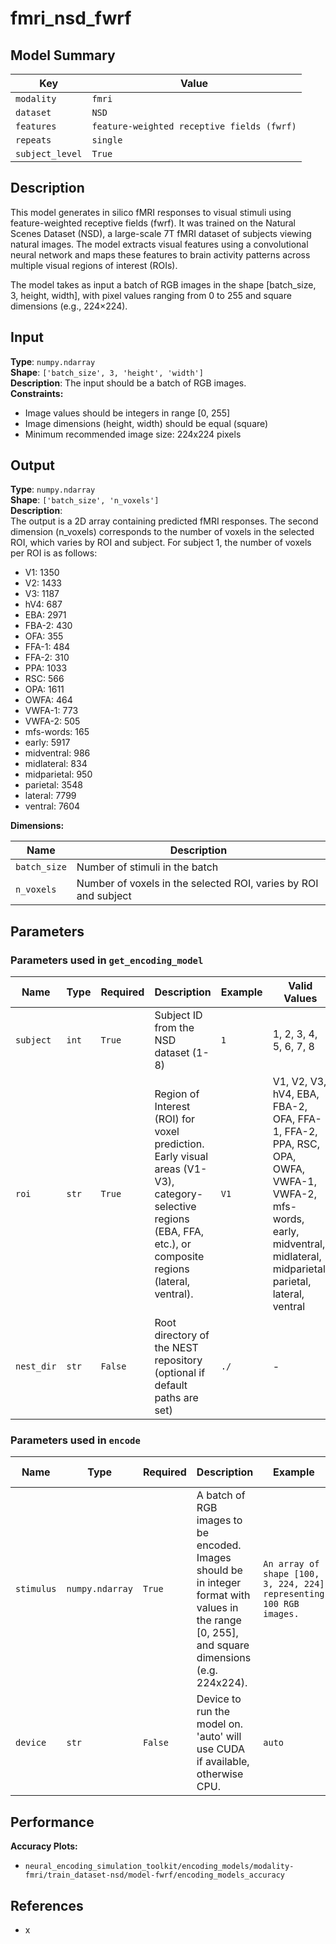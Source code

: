 # fmri_nsd_fwrf

## Model Summary

| Key | Value |
|-----|-------|
| `modality` | `fmri` |
| `dataset` | `NSD` |
| `features` | `feature-weighted receptive fields (fwrf)` |
| `repeats` | `single` |
| `subject_level` | `True` |

## Description

This model generates in silico fMRI responses to visual stimuli using feature-weighted receptive fields (fwrf).
It was trained on the Natural Scenes Dataset (NSD), a large-scale 7T fMRI dataset of subjects viewing natural images.
The model extracts visual features using a convolutional neural network and maps these features to brain activity 
patterns across multiple visual regions of interest (ROIs).

The model takes as input a batch of RGB images in the shape [batch_size, 3, height, width], with pixel values ranging from 0 to 255 and square dimensions (e.g., 224×224).

## Input

**Type**: `numpy.ndarray`  
**Shape**: `['batch_size', 3, 'height', 'width']`  
**Description**: The input should be a batch of RGB images.  
**Constraints:**
- Image values should be integers in range [0, 255]
- Image dimensions (height, width) should be equal (square)
- Minimum recommended image size: 224x224 pixels

## Output

**Type**: `numpy.ndarray`  
**Shape**: `['batch_size', 'n_voxels']`  
**Description**:  
The output is a 2D array containing predicted fMRI responses.
The second dimension (n_voxels) corresponds to the number of voxels in the selected ROI,
which varies by ROI and subject. For subject 1, the number of voxels per ROI is as follows:

  - V1: 1350
  - V2: 1433
  - V3: 1187
  - hV4: 687
  - EBA: 2971
  - FBA-2: 430
  - OFA: 355
  - FFA-1: 484
  - FFA-2: 310
  - PPA: 1033
  - RSC: 566
  - OPA: 1611
  - OWFA: 464
  - VWFA-1: 773
  - VWFA-2: 505
  - mfs-words: 165
  - early: 5917
  - midventral: 986
  - midlateral: 834
  - midparietal: 950
  - parietal: 3548
  - lateral: 7799
  - ventral: 7604  

**Dimensions:**

| Name | Description |
|------|-------------|
| `batch_size` | Number of stimuli in the batch |
| `n_voxels` | Number of voxels in the selected ROI, varies by ROI and subject |

## Parameters

### Parameters used in `get_encoding_model`

| Name | Type | Required | Description | Example | Valid Values |
|------|------|----------|-------------|---------|---------------|
| `subject` | `int` | `True` | Subject ID from the NSD dataset (1-8) | `1` | 1, 2, 3, 4, 5, 6, 7, 8 |
| `roi` | `str` | `True` | Region of Interest (ROI) for voxel prediction. Early visual areas (V1-V3), category-selective regions (EBA, FFA, etc.), or composite regions (lateral, ventral). | `V1` | V1, V2, V3, hV4, EBA, FBA-2, OFA, FFA-1, FFA-2, PPA, RSC, OPA, OWFA, VWFA-1, VWFA-2, mfs-words, early, midventral, midlateral, midparietal, parietal, lateral, ventral |
| `nest_dir` | `str` | `False` | Root directory of the NEST repository (optional if default paths are set) | `./` | - |

### Parameters used in `encode`

| Name | Type | Required | Description | Example | Valid Values |
|------|------|----------|-------------|---------|---------------|
| `stimulus` | `numpy.ndarray` | `True` | A batch of RGB images to be encoded. Images should be in integer format with values in the range [0, 255], and square dimensions (e.g. 224x224). | `An array of shape [100, 3, 224, 224] representing 100 RGB images.` | - |
| `device` | `str` | `False` | Device to run the model on. 'auto' will use CUDA if available, otherwise CPU. | `auto` | cpu, cuda, auto |

## Performance

**Accuracy Plots:**
- `neural_encoding_simulation_toolkit/encoding_models/modality-fmri/train_dataset-nsd/model-fwrf/encoding_models_accuracy`

## References

- x
